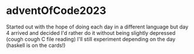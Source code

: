 # adventOfCode2023

Started out with the hope of doing each day in a different language but day 4 arrived and decided I'd rather do it without being slightly depressed (cough cough C file reading)
I'll still experiment depending on the day (haskell is on the cards!)
